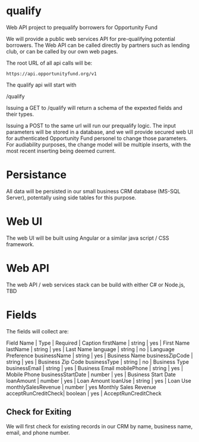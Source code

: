 # qualify
Web API project to prequalify borrowers for Opportunity Fund

We will provide a public web services API for pre-qualifying potential borrowers.  The Web API can be called directly by partners such as lending club, or can be called by our own web pages.

The root URL of all api calls will be:

    https://api.opportunityfund.org/v1

The qualify api will start with

   /qualify

Issuing a GET to /qualify will return a schema of the expexted fields and their types.

Issuing a POST to the same url will run our prequalify logic.  The input parameters will be stored in a database, and we will provide secured web UI for authenticated Opportunity Fund personel to change those parameters.  For audiability purposes, the change model will be multiple inserts, with the most recent inserting being deemed current.  

# Persistance
All data will be persisted in our small business CRM database (MS-SQL Server), potentally using side tables for this purpose.

# Web UI 
The web UI will be built using Angular or a similar java script / CSS framework.  

# Web API
The web API / web services stack can be build with either C# or Node.js, TBD

# Fields 

The fields will collect are:

Field Name | Type | Required | Caption
firstName | string | yes | First Name
lastName | string | yes | Last Name
language | string | no | Language Preference
businessName | string | yes | Business Name
businessZipCode | string | yes | Business Zip Code
businessType | string | no | Business Type
businessEmail | string | yes | Business Email
mobilePhone | string | yes | Mobile Phone
businessStartDate | number | yes | Business Start Date
loanAmount | number | yes | Loan Amount
loanUse | string | yes | Loan Use
monthlySalesRevenue | number | yes Monthly Sales Revenue
acceptRunCreditCheck| boolean | yes | AcceptRunCreditCheck

## Check for Exiting
We will first check for existing records in our CRM by name, business name, email, and phone number.  




